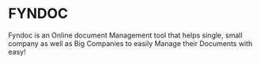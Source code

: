 # FYNDOC
<p>Fyndoc is an Online document Management tool that helps single, small company as well as Big Companies to easily Manage their Documents with easy! </p>
